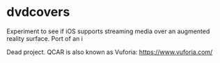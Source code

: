 # dvdcovers
Experiment to see if iOS supports streaming media over an augmented reality surface. Port of an i

Dead project. QCAR is also known as Vuforia: https://www.vuforia.com/
